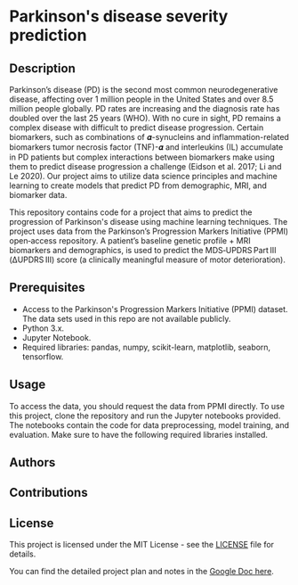 # Parkinson's disease severity prediction
## Description

Parkinson’s disease (PD) is the second most common neurodegenerative disease, affecting over 1 million people in the United States and over 8.5 million people globally. PD rates are increasing and the diagnosis rate has doubled over the last 25 years (WHO). With no cure in sight, PD remains a complex disease with difficult to predict disease progression. Certain biomarkers, such as combinations of 𝜶-synucleins and inflammation-related biomarkers tumor necrosis factor (TNF)-𝜶 and interleukins (IL) accumulate in PD patients but complex interactions between biomarkers make using them to predict disease progression a challenge (Eidson et al. 2017; Li and Le 2020). Our project aims to utilize data science principles and machine learning to create models that predict PD from demographic, MRI, and biomarker data.

This repository contains code for a project that aims to predict the progression of Parkinson's disease using machine learning techniques. The project uses data from the Parkinson’s Progression Markers Initiative (PPMI) open‑access repository. A patient’s baseline genetic profile + MRI biomarkers and demographics, is used to predict the  MDS‑UPDRS Part III (ΔUPDRS III) score (a clinically meaningful measure of motor deterioration).


## Prerequisites
- Access to the Parkinson's Progression Markers Initiative (PPMI) dataset. The data sets used in this repo are not available publicly.
- Python 3.x.
- Jupyter Notebook.
- Required libraries: pandas, numpy, scikit-learn, matplotlib, seaborn, tensorflow.

## Usage
To access the data, you should request the data from PPMI directly.
To use this project, clone the repository and run the Jupyter notebooks provided. The notebooks contain the code for data preprocessing, model training, and evaluation. Make sure to have the following required libraries installed.

## Authors

## Contributions

## License
This project is licensed under the MIT License - see the [LICENSE](LICENSE) file for details.


You can find the detailed project plan and notes in the [Google Doc here](https://docs.google.com/document/d/1Pox_YoBK9GUNJZH54kti41NTPybKZ4D_AR0d6gl4DaQ/edit?tab=t.0).
